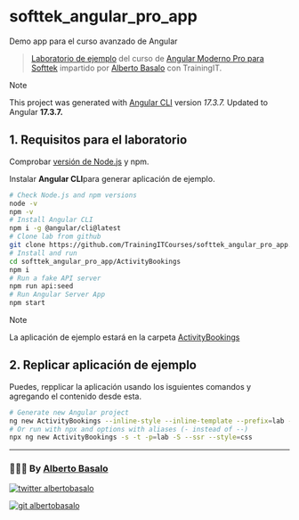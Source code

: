 # softtek_angular_pro_app
Demo app para el curso avanzado de Angular

> [Laboratorio de ejemplo](https://github.com/TrainingITCourses/softtek_angular_pro_app) del curso de [Angular Moderno Pro para Softtek](https://cursos.trainingit.es/course/view.php?id=1570) impartido por [Alberto Basalo](https://albertobasalo.dev) con TrainingIT.

> [!NOTE]
> This project was generated with [Angular CLI](https://github.com/angular/angular-cli) version _17.3.7._
> Updated to Angular **17.3.7.**

## 1. Requisitos para el laboratorio

Comprobar [versión de Node.js](https://angular.io/guide/versions) y npm.

Instalar **Angular CLI**para generar aplicación de ejemplo.

```bash
# Check Node.js and npm versions
node -v
npm -v
# Install Angular CLI
npm i -g @angular/cli@latest
# Clone lab from github
git clone https://github.com/TrainingITCourses/softtek_angular_pro_app.git
# Install and run
cd softtek_angular_pro_app/ActivityBookings
npm i
# Run a fake API server
npm run api:seed
# Run Angular Server App
npm start
```

> [!NOTE]
> La aplicación de ejemplo estará en la carpeta [ActivityBookings](./ActivityBookings)

## 2. Replicar aplicación de ejemplo

Puedes, repplicar la aplicación usando los isguientes comandos y agregando el contenido desde esta.

```bash
# Generate new Angular project
ng new ActivityBookings --inline-style --inline-template --prefix=lab --skip-tests --ssr --style=css
# Or run with npx and options with aliases (- instead of --)
npx ng new ActivityBookings -s -t -p=lab -S --ssr --style=css
```

---

<footer>
  <h3>🧑🏼‍💻 By <a href="https://albertobasalo.dev" target="blank">Alberto Basalo</a> </h3>
  <p>
    <a href="https://twitter.com/albertobasalo" target="blank">
      <img src="https://img.shields.io/twitter/follow/albertobasalo?logo=twitter&style=for-the-badge" alt="twitter albertobasalo" />
    </a>
  </p>
  <p>
    <a href="https://github.com/albertobasalo" target="blank">
      <img 
        src="https://img.shields.io/github/followers/albertobasalo?logo=github&label=profile albertobasalo&style=for-the-badge" alt="git albertobasalo" />
    </a>
  </p>
</footer>
